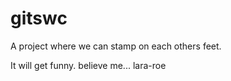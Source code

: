 # gitswc
A project where we can stamp on each others feet.

It will get funny. believe me...
lara-roe


